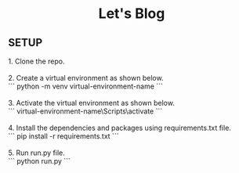 <h1 align="center">Let's Blog</h1>

<h2>SETUP</h2>
1. Clone the repo.<br><br>
2. Create a virtual environment as shown below.<br>
``` python -m venv virtual-environment-name ```<br><br>
3. Activate the virtual environment as shown below.<br>
``` virtual-environment-name\Scripts\activate ```<br><br>
4. Install the dependencies and packages using requirements.txt file.<br>
``` pip install -r requirements.txt ```<br><br>
5. Run run.py file.<br>
``` python run.py ```
